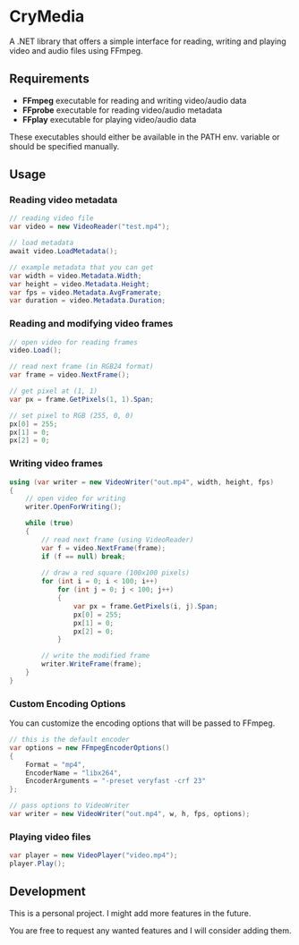# CryMedia
A .NET library that offers a simple interface for reading, writing and playing video and audio files using FFmpeg.

## Requirements
- **FFmpeg** executable for reading and writing video/audio data
- **FFprobe** executable for reading video/audio metadata
- **FFplay** executable for playing video/audio data

These executables should either be available in the PATH env. variable or should be specified manually.

## Usage
### Reading video metadata
```csharp
// reading video file
var video = new VideoReader("test.mp4");

// load metadata
await video.LoadMetadata();

// example metadata that you can get
var width = video.Metadata.Width;
var height = video.Metadata.Height;
var fps = video.Metadata.AvgFramerate;
var duration = video.Metadata.Duration;
```
### Reading and modifying video frames
```csharp
// open video for reading frames
video.Load();

// read next frame (in RGB24 format)
var frame = video.NextFrame();

// get pixel at (1, 1)
var px = frame.GetPixels(1, 1).Span;

// set pixel to RGB (255, 0, 0)
px[0] = 255;
px[1] = 0;
px[2] = 0;
```
### Writing video frames
```csharp
using (var writer = new VideoWriter("out.mp4", width, height, fps)
{
    // open video for writing
    writer.OpenForWriting();

    while (true)
    {
        // read next frame (using VideoReader)
        var f = video.NextFrame(frame);
        if (f == null) break;
       
        // draw a red square (100x100 pixels)
        for (int i = 0; i < 100; i++)
            for (int j = 0; j < 100; j++)
            {
                var px = frame.GetPixels(i, j).Span;
                px[0] = 255;
                px[1] = 0;
                px[2] = 0;
            }

        // write the modified frame
        writer.WriteFrame(frame);
    }
}
```
### Custom Encoding Options
You can customize the encoding options that will be passed to FFmpeg.

```csharp
// this is the default encoder
var options = new FFmpegEncoderOptions()
{
    Format = "mp4",
    EncoderName = "libx264",
    EncoderArguments = "-preset veryfast -crf 23"
};

// pass options to VideoWriter
var writer = new VideoWriter("out.mp4", w, h, fps, options);
```
### Playing video files
```csharp
var player = new VideoPlayer("video.mp4");
player.Play();
```

## Development
This is a personal project. I might add more features in the future.

You are free to request any wanted features and I will consider adding them.